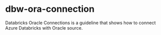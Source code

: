# dbw-ora-connection
Databricks Oracle Connections is a guideline that shows how to connect Azure Databricks with Oracle source.
